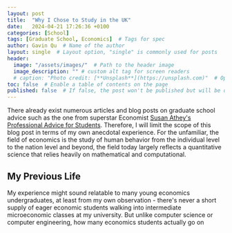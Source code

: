 ```yaml
---
layout: post
title:  "Why I Chose to Study in the UK"
date:   2024-04-21 17:26:36 +0100
categories: [School]
tags: [Graduate School, Economics]  # Tags for spec
author: Gavin Qu  # Name of the author
layout: single  # Layout option, "single" is commonly used for posts
header:
  image: "/assets/images/"  # Path to the header image
  image_description: "" # custom alt tag for screen readers
  # caption: "Photo credit: [**Unsplash**](https://unsplash.com)"  # Optional caption for the header image
toc: false  # Enable a table of contents on the page
published: false  # If false, the post won't be published but will be drafted
---
```

There already exist numerous articles and blog posts on graduate school advice such as the one from superstar Economist [Susan Athey's Professional Advice for Students](https://gsb-faculty.stanford.edu/susan-athey/professional-advice/). Therefore, I will limit the scope of this blog post in terms of my own anecdotal experience. For the unfamiliar, the field of economics is the study of human behavior from the individual level to the nation level and beyond, the field today largely reflects a quantitative science that relies heavily on mathematical and computational. 

## My Previous Life
My experience might sound relatable to many young economics undergraduates, at least from my own observation - there's never a short supply of eager economic students walking into intermediate microeconomic classes at my university. But unlike computer science or computer engineering, how many economics students actually go on 